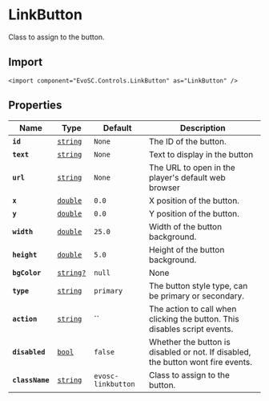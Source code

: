 # LinkButton
Class to assign to the button.

## Import
```xml:no-line-numbers
<import component="EvoSC.Controls.LinkButton" as="LinkButton" />
```

## Properties
| Name | Type | Default | Description |
|------|------|---------|-------------|
| **`id`** | [`string`](#) | `None` | The ID of the button. |
| **`text`** | [`string`](#) | `None` | Text to display in the button |
| **`url`** | [`string`](#) | `None` | The URL to open in the player's default web browser |
| **`x`** | [`double`](#) | `0.0` | X position of the button. |
| **`y`** | [`double`](#) | `0.0` | Y position of the button. |
| **`width`** | [`double`](#) | `25.0` | Width of the button background. |
| **`height`** | [`double`](#) | `5.0` | Height of the button background. |
| **`bgColor`** | [`string?`](#) | `null` | None |
| **`type`** | [`string`](#) | `primary` | The button style type, can be primary or secondary. |
| **`action`** | [`string`](#) | `` | The action to call when clicking the button. This disables script events. |
| **`disabled`** | [`bool`](#) | `false` | Whether the button is disabled or not. If disabled, the button wont fire events. |
| **`className`** | [`string`](#) | `evosc-linkbutton` | Class to assign to the button. |

